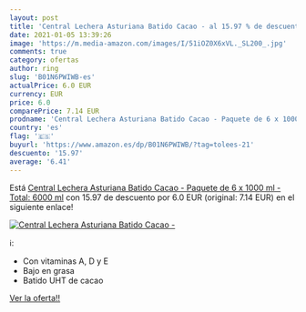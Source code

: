 ```yaml
---
layout: post
title: 'Central Lechera Asturiana Batido Cacao - al 15.97 % de descuento'
date: 2021-01-05 13:39:26
image: 'https://m.media-amazon.com/images/I/51iOZ0X6xVL._SL200_.jpg'
comments: true
category: ofertas
author: ring
slug: 'B01N6PWIWB-es'
actualPrice: 6.0 EUR
currency: EUR
price: 6.0
comparePrice: 7.14 EUR
prodname: 'Central Lechera Asturiana Batido Cacao - Paquete de 6 x 1000 ml - Total: 6000 ml'
country: 'es'
flag: '🇪🇸'
buyurl: 'https://www.amazon.es/dp/B01N6PWIWB/?tag=tolees-21'
descuento: '15.97'
average: '6.41'
---
```


Está [Central Lechera Asturiana Batido Cacao - Paquete de 6 x 1000 ml - Total: 6000 ml](https://www.amazon.es/dp/B01N6PWIWB/?tag=tolees-21) con 15.97 de descuento por 6.0 EUR (original: 7.14 EUR) en el siguiente enlace!

[![Central Lechera Asturiana Batido Cacao -](https://m.media-amazon.com/images/I/51iOZ0X6xVL._SL200_.jpg)](https://www.amazon.es/dp/B01N6PWIWB/?tag=tolees-21)

ℹ️:

- Con vitaminas A, D y E
- Bajo en grasa
- Batido UHT de cacao

[Ver la oferta!!](https://www.amazon.es/dp/B01N6PWIWB/?tag=tolees-21)
